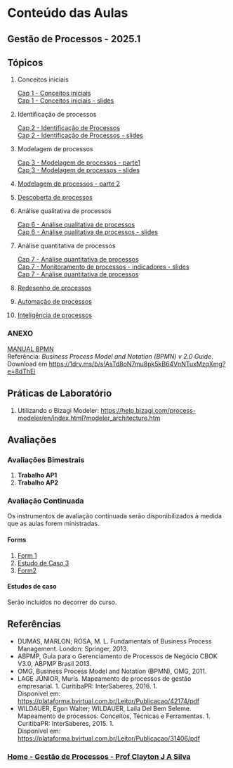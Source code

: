# Conteúdo das Aulas  

## Gestão de Processos - 2025.1

## Tópicos

1. Conceitos iniciais

   [Cap 1 - Conceitos iniciais](gestao_processos_aulas/gestao_processos_cap1.md)  
   [Cap 1 - Conceitos iniciais - slides](gestao_processos_aulas/gestao_processos_cap1.pdf)

2. Identificação de processos

   [Cap 2 - Identificação de Processos](gestao_processos_aulas/gestao_processos_cap2.md)  
   [Cap 2 - Identificação de Processos - slides](gestao_processos_aulas/gestao_processos_cap2.pdf)

3. Modelagem de processos
    
   [Cap 3 - Modelagem de processos - parte1](gestao_processos_aulas/gestao_processos_cap3.md)  
   [Cap 3 - Modelagem de processos - slides](gestao_processos_aulas/gestao_processos_cap3.pdf)

4. [Modelagem de processos - parte 2](gestao_processos_aulas/gestao_processos_cap4.md)

5. [Descoberta de processos](gestao_processos_aulas/gestao_processos_cap5.md)

6. Análise qualitativa de processos
   
   [Cap 6 - Análise qualitativa de processos](gestao_processos_aulas/gestao_processos_cap6.md)  
   [Cap 6 - Análise qualitativa de processos - slides](gestao_processos_aulas/gestao_processos_cap6.pdf)

7. Análise quantitativa de processos
  
   [Cap 7 - Análise quantitativa de processos](gestao_processos_aulas/gestao_processos_cap7.md)  
   [Cap 7 - Monitoramento de processos - indicadores - slides](gestao_processos_aulas/gestao_processos_cap7_1.pdf)  
   [Cap 7 - Análise quantitativa de processos](gestao_processos_aulas/gestao_processos_cap7_2.pdf)

8.  [Redesenho de processos](gestao_processos_aulas/gestao_processos_cap8.md)

9.  [Automação de processos](gestao_processos_aulas/gestao_processos_cap9.md)

10. [Inteligência de processos](gestao_processos_aulas/gestao_processos_cap10.md)

### ANEXO
[MANUAL BPMN](gestao_processos_aulas/manualBPMN.pdf)  
Referência: *Business Process Model and Notation (BPMN) v 2.0 Guide*.   
Download em https://1drv.ms/b/s!AsTd8oN7mu8pk5kB64VnNTuxMzqXmg?e=8dThEi

## Práticas de Laboratório

1. Utilizando o Bizagi Modeler: https://help.bizagi.com/process-modeler/en/index.html?modeler_architecture.htm  

## Avaliações

### Avaliações Bimestrais

1. **Trabalho AP1**
2. **Trabalho AP2**

### Avaliação Continuada

Os instrumentos de avaliação continuada serão disponibilizados à medida que as aulas forem ministradas. 

#### Forms

1. [Form 1](https://forms.gle/CV1dwHEdgXCq194X8)
2. [Estudo de Caso 3](gestao_processos_aulas/Exemplo3Pagamento.pdf)
3. [Form2](https://forms.gle/bni2jtAY8rVZGvL69)

#### Estudos de caso

Serão incluídos no decorrer do curso.

## Referências  

- DUMAS, MARLON; ROSA, M. L. Fundamentals of Business Process Management. London: Springer, 2013.  
- ABPMP, Guia para o Gerenciamento de Processos de Negócio CBOK V3.0, ABPMP Brasil 2013.
- OMG, Business Process Model and Notation (BPMN), OMG, 2011.
- LAGE JÚNIOR, Murís. Mapeamento de processos de gestão empresarial. 1. Curitiba­PR: InterSaberes, 2016. 1.  
Disponível em: https://plataforma.bvirtual.com.br/Leitor/Publicacao/42174/pdf
- WILDAUER, Egon Walter; WILDAUER, Laila Del Bem Seleme. Mapeamento de processos: Conceitos, Técnicas e Ferramentas. 1. Curitiba­PR: InterSaberes, 2015. 1.  
Disponível em: https://plataforma.bvirtual.com.br/Leitor/Publicacao/31406/pdf  

### [Home - Gestão de Processos - Prof Clayton J A Silva](/gestao_processos.md)
